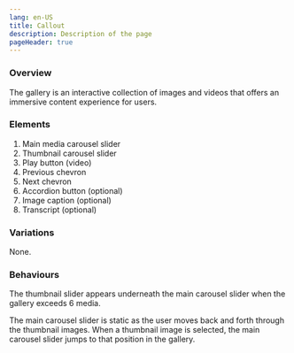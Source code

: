 ```yaml
---
lang: en-US
title: Callout
description: Description of the page
pageHeader: true
---
```


### Overview
The gallery is an interactive collection of images and videos that offers an immersive content experience for users.

### Elements
<DemoMediaGallery/>

1. Main media carousel slider  
2. Thumbnail carousel slider
3. Play button (video)
4. Previous chevron
5. Next chevron
6. Accordion button (optional)
7. Image caption (optional)
8. Transcript (optional)

### Variations
None.

### Behaviours
The thumbnail slider appears underneath the main carousel slider when the gallery exceeds 6 media.

The main carousel slider is static as the user moves back and forth through the thumbnail images. When a thumbnail image is selected, the main carousel slider jumps to that position in the gallery.



